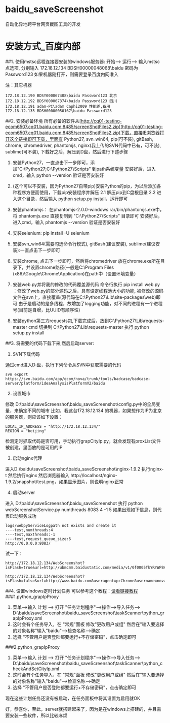# baidu_saveScreenshot
自动化异地跨平台网页截图工具的开发

# 安装方式_百度内部
##1. 使用mstsc远程连接要安装的windows服务器:
	开始--> 运行--> 输入mstsc
	点选项, 分别输入 172.18.12.134 BDSH00000048068\baidu 密码为 Password123
	如果机器刚打开，则需要登录百度内网准入

注：其它机器

	172.18.12.190 BDSY000067408\baidu Password123 北京
	172.18.12.192 BDSY000067374\baidu Password123 四川
	172.18.12.191 adam-PC\adam Caphi2009 性能差,备用
	172.18.12.135 BDSH00000050167\baidu Password123

##2. 安装必备环境
所有必备的软件从[http://cq01-testing-ecom6507.cq01.baidu.com:8485/screenShotFiles2.zip](http://cq01-testing-ecom6507.cq01.baidu.com:8485/screenShotFiles2.zip)下载，直接IE浏览器打开这个链接即可下载，里面有 Python27, svn_win64, pip(可不装), gitBash, chrome, chromedriver, phantomjs, nginx(我上传的SVN代码中已有，可不装), sublime(可不装),
下载好之后，解压到D盘，然后进行下述步骤

1. 安装Python27，一直点击下一步即可，添加"C:\Python27;C:\Python27\Scripts" 到path系统变量
    安装好后，进入cmd，输入 python --version 验证是否安装好
2. (这个可以不安装，因为Python27自带pip)安装Python的pip，为以后添加各种程序方便而使用，下载pip安装程序并解压
    2.1 解压pip到C盘根目录
    2.2 进入这个目录，然后输入 python setup.py install，运行即可
3. 安装phantomjs：
	在phantomjs-2.0.0-windows.rar/bin/phantomjs.exe中，将 phantomjs.exe 直接复制到 "C:\Python27\Scripts" 目录即可
	安装好后，进入cmd，输入 phantomjs --version 验证是否安装好
4. 安装selenium: pip install -U selenium
4. 安装svn_win64(需要勾选命令行模式), gitBash(建议安装), sublime(建议安装):一直点击下一步即可

5. 安装chrome, 点击下一步即可，然后将chromedriver 放在chrome.exe所在目录下，并设置chrome路径(一般是C:\Program Files (x86)\Google\Chrome\Application)在path中（设置环境变量）
6. 安装web.py并将我的修改的代码覆盖源代码
   命令行执行 pip install web.py ：修改了web.py的部分源码之后，具有设定线程池大小的功能, 被修改的源码文件在svn上，直接覆盖(源代码在C:\Python27\Lib\site-packages\web)即可
   由于是启动的是多线程，故增加了logging功能，对不同的进程有一个进程号(目前是自增，比UUID有顺序性)
7. 安装python第三方requests包,下载完成后，放到C:\Python27\Lib\requests-master
cmd 切换到 C:\Python27\Lib\requests-master
执行 python setup.py install

##3. 将需要的代码下载下来,然后启动server:
1. SVN下载代码

通过cmd进入D:盘，执行下列命令从SVN中获取需要的代码

	svn export https://svn.baidu.com/app/ecom/nova/trunk/tools/badcase/badcase-server/platform/ideaAnalysisPlatformV2/baidu

2. 设置城市

修改 D:\baidu\saveScreenshot\baidu_saveScreenshot\config.py中的全局变量，来确定不同的城市
比如，我这台172.18.12.134 的机器，如果想作为IP为北京的服务器，则应该如下设置：

	LOCAL_IP_ADDRESS = "http://172.18.12.134/"
    REGION = "beijing"
检测定时抓取代码是否可用，手动执行grapCityIp.py，就会发现有proxList文件被创建，里面放的是可用的IP

3. 启动nginx代理

进入D:\baidu\saveScreenshot\baidu_saveScreenshot\nginx-1.9.2 执行nginx-t 然后执行nginx
然后浏览器输入 http://localhost/nginx-1.9.2/snapshot/test.png，如果显示图片，则说明nginx正常

4. 启动server

进入 D:\baidu\saveScreenshot\baidu_saveScreenshot
执行 
    python webScreenshotService.py numthreads 8083 4 -1 5
如果出现如下信息，则代表启动服务成功

	logs/webpyServiceLogpath not exists and create it
	----test,numthreads:4
	----test,maxthreads:-1
	----test,request_queue_size:5
	http://0.0.0.0:8083/

试一下：

    http://172.18.12.134/WebScreenshot?isFlash=true&url=http://ubmcmm.baidustatic.com/media/v1/0f0005TkYRYWPBHoEyanj0.swf%3Furl_type=1%26snapsho=%26&useragent=pcChrome&username=novaqa&token=123456

    http://172.18.12.134/WebScreenshot?isFlash=false&url=http://www.baidu.com&useragent=pcChrome&username=novaqa&token=123456


##4. 设置windows定时计划任务
可以参考这个教程：[请看链接教程](http://blog.csdn.net/liqfyiyi/article/details/8812971)
###1.python_grapIpProxy
1. 菜单-->输入 计划 --> 打开 "任务计划程序"-->操作-->导入任务--> D:\baidu\saveScreenshot\baidu_saveScreenshot\taskScanner\python_grapIpProxy.xml
2. 这时会有个任务导入，在 "常规"面板 修改"更改用户或组" 然后在"输入要选择的对象名称"输入"baidu"-->检查名称-->确定
3. 选择 "不管用户是否登陆都要运行+不存储密码"，点击确定即可

###2.python_grapIpProxy
1. 菜单-->输入 计划 --> 打开 "任务计划程序"-->操作-->导入任务--> D:\baidu\saveScreenshot\baidu_saveScreenshot\taskScanner\python_checkAndSetCityIp.xml
2. 这时会有个任务导入，在 "常规"面板 修改"更改用户或组" 然后在"输入要选择的对象名称"输入"baidu"-->检查名称-->确定
3. 选择 "不管用户是否登陆都要运行+不存储密码"，点击确定即可

现在这些计划任务还没有被启动，在任务面板中将其设置为启用就OK

好，恭喜你，至此，server就搭建起来了，因为是在windows上搭建的，并且需要安装一些软件，所以比较麻烦